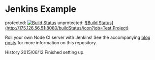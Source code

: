 # Jenkins Example 

protected: [![Build Status](http://175.126.56.51:8080/job/Test%20Project/badge/icon)](http://175.126.56.51:8080/job/Test%20Project/)
unprotected: [![Build Status](http://175.126.56.51:8080/buildStatus/icon?job=Test Project)](http://175.126.56.51:8080/job/Test%20Project/)


Roll your own Node CI server with Jenkins!  See the accompanying [blog](http://strongloop.com/strongblog/roll-your-own-node-js-ci-server-with-jenkins-part-1/) [posts](http://strongloop.com/strongblog/roll-your-own-node-js-ci-server-with-jenkins-part-2/) for more information on this repository.

History
2015/06/12 Finished setting up.
